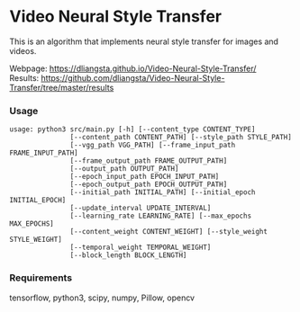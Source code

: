 # Video Neural Style Transfer
This is an algorithm that implements neural style transfer for images and videos. 

Webpage: https://dliangsta.github.io/Video-Neural-Style-Transfer/ </br>
Results: https://github.com/dliangsta/Video-Neural-Style-Transfer/tree/master/results </br>

### Usage

```
usage: python3 src/main.py [-h] [--content_type CONTENT_TYPE]
               [--content_path CONTENT_PATH] [--style_path STYLE_PATH]
               [--vgg_path VGG_PATH] [--frame_input_path FRAME_INPUT_PATH]
               [--frame_output_path FRAME_OUTPUT_PATH]
               [--output_path OUTPUT_PATH]
               [--epoch_input_path EPOCH_INPUT_PATH]
               [--epoch_output_path EPOCH_OUTPUT_PATH]
               [--initial_path INITIAL_PATH] [--initial_epoch INITIAL_EPOCH]
               [--update_interval UPDATE_INTERVAL]
               [--learning_rate LEARNING_RATE] [--max_epochs MAX_EPOCHS]
               [--content_weight CONTENT_WEIGHT] [--style_weight STYLE_WEIGHT]
               [--temporal_weight TEMPORAL_WEIGHT]
               [--block_length BLOCK_LENGTH]
```

### Requirements

tensorflow, python3, scipy, numpy, Pillow, opencv
